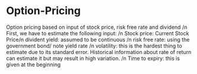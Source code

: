 # Option-Pricing
Option pricing based on input of stock price, risk free rate and dividend /n First, we have to estimate the following input: /n Stock price: Current Stock Price/n divident yield: assumed to be continuous
/n risk free rate: using the government bond/ note yield rate
/n volatility: this is the hardest thing to estimate due to its standard error. Historical information about rate of return can estimate it but may result in high variation.
/n Time to expiry: this is given at the beginning
